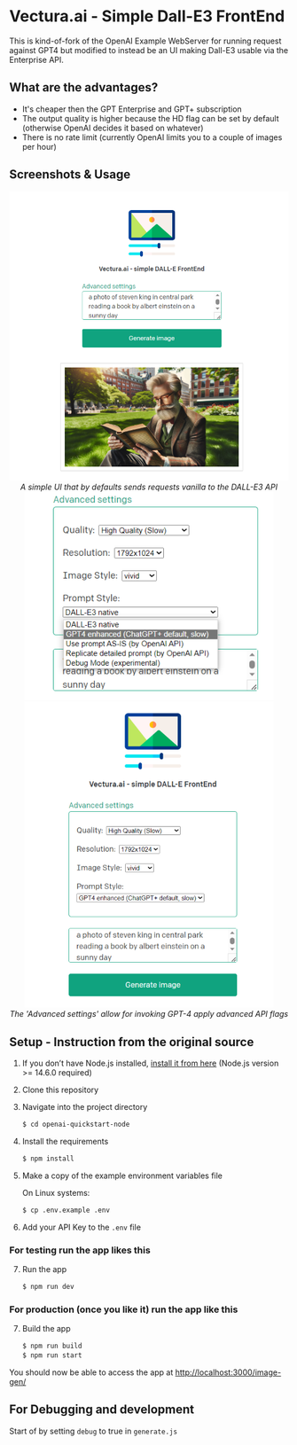 # Vectura.ai - Simple Dall-E3 FrontEnd

This is kind-of-fork of the OpenAI Example WebServer for running request against GPT4 but modified to instead be an UI making Dall-E3 usable via the Enterprise API.

## What are the advantages?
- It's cheaper then the GPT Enterprise and GPT+ subscription
- The output quality is higher because the HD flag can be set by default (otherwise OpenAI decides it based on whatever)
- There is no rate limit (currently OpenAI limits you to a couple of images per hour)

## Screenshots & Usage

<div align="center">
  <img src="usage-1.png" width="550px">
  <br>
  <em>A simple UI that by defaults sends requests vanilla to the DALL-E3 API</em>
</div>

<div align="center">
  <img src="usage-2.png" width="450px"> <img src="usage-3.png" width="450px">
  <br>
  <em>The 'Advanced settings' allow for invoking GPT-4 apply advanced API flags</em>
</div>


## Setup - Instruction from the original source 

1. If you don’t have Node.js installed, [install it from here](https://nodejs.org/en/) (Node.js version >= 14.6.0 required)

2. Clone this repository

3. Navigate into the project directory

   ```bash
   $ cd openai-quickstart-node
   ```

4. Install the requirements

   ```bash
   $ npm install
   ```

5. Make a copy of the example environment variables file

   On Linux systems: 
   ```bash
   $ cp .env.example .env
   ```

6. Add your API Key to the `.env` file

### For testing run the app likes this

7. Run the app

   ```bash
   $ npm run dev
   ```

### For production (once you like it) run the app like this

7. Build the app

   ```bash
   $ npm run build
   $ npm run start
   ```


You should now be able to access the app at [http://localhost:3000/image-gen/](http://localhost:3000/image-gen/)


## For Debugging and development

Start of by setting `debug` to true in `generate.js`
